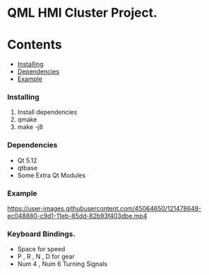 # QML HMI Cluster Project.

# Contents

- [Installing](#installing)
- [Dependencies](#dependencies)
- [Example](#example)

### Installing ###

1. Install dependencies
2. qmake
3. make -j8

### Dependencies ###

- Qt 5.12
- qtbase
- Some Extra Qt Modules

### Example ### 



https://user-images.githubusercontent.com/45064650/121478648-ec048880-c9d1-11eb-85dd-82b93f403dbe.mp4



### Keyboard Bindings.
- Space for speed
- P , R , N , D for gear
-  Num 4 , Num 6 Turning Signals



